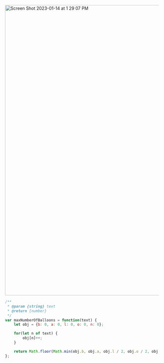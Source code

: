 <img width="947" alt="Screen Shot 2023-01-14 at 1 29 07 PM" src="https://user-images.githubusercontent.com/37787994/212492749-f8487aad-8fa9-46a5-9591-8d6eda4dd4d0.png">


```js
/**
 * @param {string} text
 * @return {number}
 */
var maxNumberOfBalloons = function(text) {
    let obj = {b: 0, a: 0, l: 0, o: 0, n: 0};

    for(let n of text) {
        obj[n]++;
    }

    return Math.floor(Math.min(obj.b, obj.a, obj.l / 2, obj.o / 2, obj.n));
};
```
